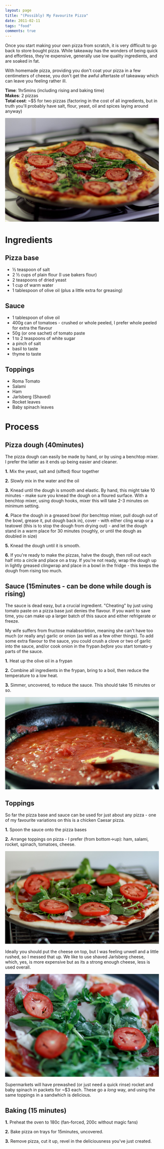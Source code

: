 ```yaml
--- 
layout: page
title: "(Possibly) My Favourite Pizza"
date: 2011-02-11
tags: "food"
comments: true
---
```

Once you start making your own pizza from scratch, it is very difficult to go back to store bought pizza. While takeaway has the wonders of being quick and effortless, they're expensive, generally use low quality ingredients, and are soaked in fat. 

With homemade pizza, providing you don't coat your pizza in a few centimeters of cheese, you don't get the awful aftertaste of takeaway which can leave you feeling rather ill.

**Time**: 1hr5mins (including rising and baking time)  
**Makes**: 2 pizzas  
**Total cost**: ~$5 for two pizzas (factoring in the cost of all ingredients, but in truth you'll probably have salt, flour, yeast, oil and spices laying around anyway)

![alt text][4]

Ingredients
===========

Pizza base
----------

 - &frac12; teaspoon of salt
 - 2 &frac12; cups of plain flour (I use bakers flour)
 - 2 teaspoons of dried yeast
 - 1 cup of warm water
 - 1 tablespoon of olive oil (plus a little extra for greasing)

Sauce
-----

 - 1 tablespoon of olive oil
 - 400g can of tomatoes - crushed or whole peeled, I prefer whole peeled for extra the flavour
 - 50g (or one sachet) of tomato paste
 - 1 to 2 teaspoons of white sugar
 - a pinch of salt
 - basil to taste
 - thyme to taste

Toppings
--------
 
 - Roma Tomato
 - Salami
 - Ham
 - Jarlsberg (Shaved)
 - Rocket leaves
 - Baby spinach leaves

Process
=======

Pizza dough (40minutes)
--------------------------
The pizza dough can easily be made by hand, or by using a benchtop mixer. I prefer the latter as it ends up being easier and cleaner.

 **1.** Mix the yeast, salt and (sifted) flour together  

 **2.** Slowly mix in the water and the oil  

 **3.** Knead until the dough is smooth and elastic. By hand, this might take 10 minutes - make sure you knead the dough on a floured surface. With a benchtop mixer, using dough hooks, mixer this will take 2-3 minutes on minimum setting.  

 **4.** Place the dough in a greased bowl (for benchtop mixer, pull dough out of the bowl, grease it, put dough back in), cover - with either cling wrap or a teatowel (this is to stop the dough from drying out) - and let the dough stand in a warm place for 30 minutes (roughly, or until the dough as doubled in size)

  **5.** Knead the dough until it is smooth.

  **6.** If you're ready to make the pizzas, halve the dough, then roll out each half into a circle and place on a tray. If you're not ready, wrap the dough up in lightly greased clingwrap and place in a bowl in the fridge - this keeps the dough from rising too much.

Sauce (15minutes - can be done while dough is rising)
----------------------------------------

The sauce is dead easy, but a crucial ingredient. "Cheating" by just using tomato paste on a pizza base just denies the flavour. If you want to save time, you can make up a larger batch of this sauce and either refrigerate or freeze.

My wife suffers from fructose malabsorbtion, meaning she can't have too much (or really any) garlic or onion (as well as a few other things). To add some extra flavour to the sauce, you could crush a clove or two of garlic into the sauce, and/or cook onion in the frypan *before* you start tomato-y parts of the sauce.

**1.** Heat up the olive oil in a frypan  

**2.** Combine all ingredients in the frypan, bring to a boil, then reduce the temperature to a low heat.  

**3.** Simmer, uncovered, to reduce the sauce. This should take 15 minutes or so.

![alt text][1]

Toppings
---------

So far the pizza base and sauce can be used for just about any pizza - one of my favourite variations on this is a chicken Caesar pizza.   

**1.** Spoon the sauce onto the pizza bases  

**2.** Arrange toppings on pizza - I prefer (from bottom->up): ham, salami, rocket, spinach, tomatoes, cheese.

![alt text][2]

Ideally you should put the cheese on top, but I was feeling unwell and a little rushed, so I messed that up. We like to use shaved Jarlsberg cheese, which, yes, is more expensive but as its a strong enough cheese, less is used overall.

![alt text][3]

Supermarkets will have prewashed (or just need a quick rinse) rocket and baby spinach in packets for ~$3 each. These go a *long* way, and using the same toppings in a sandwhich is delicious.

Baking (15 minutes)
----------------------
 **1.** Preheat the oven to 180c (fan-forced, 200c without magic fans)  

 **2.** Bake pizza on trays for 15minutes, uncovered.  

 **3.** Remove pizza, cut it up, revel in the deliciousness you've just created.  


  [1]: /images/postimages/IMG_6348.jpg
  [2]: /images/postimages/IMG_6352.jpg
  [3]: /images/postimages/IMG_6353.jpg
  [4]: /images/postimages/IMG_6356.jpg
